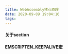 ```yaml
---
title: WebAssembly核心原理
date: 2020-09-09 19:04:16
tags:
---
```

#### 关于section

#### EMSCRIPTEN_KEEPALIVE宏